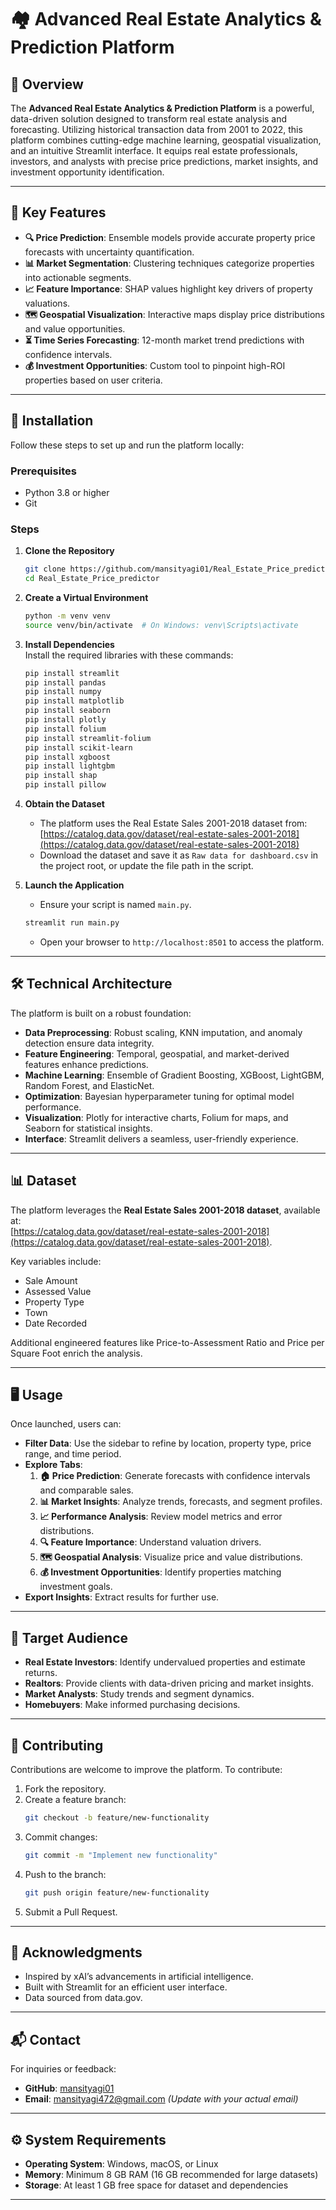 
# 🏘️ Advanced Real Estate Analytics & Prediction Platform

## 📑 Overview

The **Advanced Real Estate Analytics & Prediction Platform** is a powerful, data-driven solution designed to transform real estate analysis and forecasting. Utilizing historical transaction data from 2001 to 2022, this platform combines cutting-edge machine learning, geospatial visualization, and an intuitive Streamlit interface. It equips real estate professionals, investors, and analysts with precise price predictions, market insights, and investment opportunity identification.

---

## 🌟 Key Features

- **🔍 Price Prediction**: Ensemble models provide accurate property price forecasts with uncertainty quantification.
- **📊 Market Segmentation**: Clustering techniques categorize properties into actionable segments.
- **📈 Feature Importance**: SHAP values highlight key drivers of property valuations.
- **🗺️ Geospatial Visualization**: Interactive maps display price distributions and value opportunities.
- **⏳ Time Series Forecasting**: 12-month market trend predictions with confidence intervals.
- **💰 Investment Opportunities**: Custom tool to pinpoint high-ROI properties based on user criteria.

---

## 🚀 Installation

Follow these steps to set up and run the platform locally:

### Prerequisites
- Python 3.8 or higher
- Git

### Steps
1. **Clone the Repository**
   ```bash
   git clone https://github.com/mansityagi01/Real_Estate_Price_predictor.git
   cd Real_Estate_Price_predictor
   ```

2. **Create a Virtual Environment**
   ```bash
   python -m venv venv
   source venv/bin/activate  # On Windows: venv\Scripts\activate
   ```

3. **Install Dependencies**  
   Install the required libraries with these commands:
   ```bash
   pip install streamlit
   pip install pandas
   pip install numpy
   pip install matplotlib
   pip install seaborn
   pip install plotly
   pip install folium
   pip install streamlit-folium
   pip install scikit-learn
   pip install xgboost
   pip install lightgbm
   pip install shap
   pip install pillow
   ```

4. **Obtain the Dataset**
   - The platform uses the Real Estate Sales 2001-2018 dataset from:  
     [https://catalog.data.gov/dataset/real-estate-sales-2001-2018](https://catalog.data.gov/dataset/real-estate-sales-2001-2018)
   - Download the dataset and save it as `Raw data for dashboard.csv` in the project root, or update the file path in the script.

5. **Launch the Application**
   - Ensure your script is named `main.py`.
   ```bash
   streamlit run main.py
   ```
   - Open your browser to `http://localhost:8501` to access the platform.

---

## 🛠️ Technical Architecture

The platform is built on a robust foundation:

- **Data Preprocessing**: Robust scaling, KNN imputation, and anomaly detection ensure data integrity.
- **Feature Engineering**: Temporal, geospatial, and market-derived features enhance predictions.
- **Machine Learning**: Ensemble of Gradient Boosting, XGBoost, LightGBM, Random Forest, and ElasticNet.
- **Optimization**: Bayesian hyperparameter tuning for optimal model performance.
- **Visualization**: Plotly for interactive charts, Folium for maps, and Seaborn for statistical insights.
- **Interface**: Streamlit delivers a seamless, user-friendly experience.

---

## 📊 Dataset

The platform leverages the **Real Estate Sales 2001-2018 dataset**, available at:  
[https://catalog.data.gov/dataset/real-estate-sales-2001-2018](https://catalog.data.gov/dataset/real-estate-sales-2001-2018).  

Key variables include:
- Sale Amount
- Assessed Value
- Property Type
- Town
- Date Recorded

Additional engineered features like Price-to-Assessment Ratio and Price per Square Foot enrich the analysis.

---

## 🖥️ Usage

Once launched, users can:
- **Filter Data**: Use the sidebar to refine by location, property type, price range, and time period.
- **Explore Tabs**:
  1. **🏠 Price Prediction**: Generate forecasts with confidence intervals and comparable sales.
  2. **📊 Market Insights**: Analyze trends, forecasts, and segment profiles.
  3. **📈 Performance Analysis**: Review model metrics and error distributions.
  4. **🔍 Feature Importance**: Understand valuation drivers.
  5. **🗺️ Geospatial Analysis**: Visualize price and value distributions.
  6. **💰 Investment Opportunities**: Identify properties matching investment goals.
- **Export Insights**: Extract results for further use.

---

## 🎯 Target Audience

- **Real Estate Investors**: Identify undervalued properties and estimate returns.
- **Realtors**: Provide clients with data-driven pricing and market insights.
- **Market Analysts**: Study trends and segment dynamics.
- **Homebuyers**: Make informed purchasing decisions.

---

## 🤝 Contributing

Contributions are welcome to improve the platform. To contribute:
1. Fork the repository.
2. Create a feature branch:
   ```bash
   git checkout -b feature/new-functionality
   ```
3. Commit changes:
   ```bash
   git commit -m "Implement new functionality"
   ```
4. Push to the branch:
   ```bash
   git push origin feature/new-functionality
   ```
5. Submit a Pull Request.

---

## 🙏 Acknowledgments

- Inspired by xAI’s advancements in artificial intelligence.
- Built with Streamlit for an efficient user interface.
- Data sourced from data.gov.

---

## 📬 Contact

For inquiries or feedback:
- **GitHub**: [mansityagi01](https://github.com/mansityagi01)
- **Email**: mansityagi472@gmail.com  *(Update with your actual email)*

---

## ⚙️ System Requirements

- **Operating System**: Windows, macOS, or Linux
- **Memory**: Minimum 8 GB RAM (16 GB recommended for large datasets)
- **Storage**: At least 1 GB free space for dataset and dependencies

---

